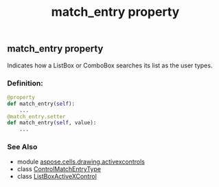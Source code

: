﻿---
title: match_entry property
second_title: Aspose.Cells for Python via .NET API References
description: 
type: docs
weight: 240
url: /aspose.cells.drawing.activexcontrols/listboxactivexcontrol/match_entry/
is_root: false
---

## match_entry property


Indicates how a ListBox or ComboBox searches its list as the user types.
### Definition:
```python
@property
def match_entry(self):
    ...
@match_entry.setter
def match_entry(self, value):
    ...
```

### See Also
* module [aspose.cells.drawing.activexcontrols](../../)
* class [ControlMatchEntryType](/cells/python-net/aspose.cells.drawing.activexcontrols/controlmatchentrytype)
* class [ListBoxActiveXControl](/cells/python-net/aspose.cells.drawing.activexcontrols/listboxactivexcontrol)
